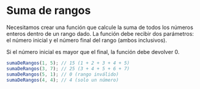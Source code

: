 # Suma de rangos

Necesitamos crear una función que calcule la suma de todos los números enteros dentro de un rango dado. La función debe recibir dos parámetros: el número inicial y el número final del rango (ambos inclusivos).

Si el número inicial es mayor que el final, la función debe devolver 0.

```ts
sumaDeRangos(1, 5); // 15 (1 + 2 + 3 + 4 + 5)
sumaDeRangos(3, 7); // 25 (3 + 4 + 5 + 6 + 7)
sumaDeRangos(5, 1); // 0 (rango inválido)
sumaDeRangos(4, 4); // 4 (solo un número)
```